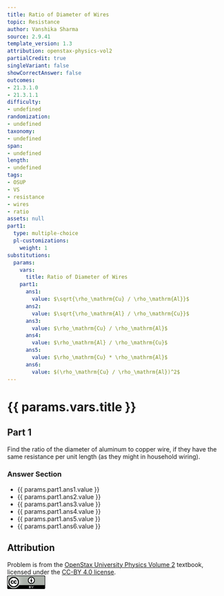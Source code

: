 ```yaml
---
title: Ratio of Diameter of Wires
topic: Resistance
author: Vanshika Sharma
source: 2.9.41
template_version: 1.3
attribution: openstax-physics-vol2
partialCredit: true
singleVariant: false
showCorrectAnswer: false
outcomes:
- 21.3.1.0
- 21.3.1.1
difficulty:
- undefined
randomization:
- undefined
taxonomy:
- undefined
span:
- undefined
length:
- undefined
tags:
- OSUP
- VS
- resistance
- wires
- ratio
assets: null
part1:
  type: multiple-choice
  pl-customizations:
    weight: 1
substitutions:
  params:
    vars:
      title: Ratio of Diameter of Wires
    part1:
      ans1:
        value: $\sqrt{\rho_\mathrm{Cu} / \rho_\mathrm{Al}}$
      ans2:
        value: $\sqrt{\rho_\mathrm{Al} / \rho_\mathrm{Cu}}$
      ans3:
        value: $\rho_\mathrm{Cu} / \rho_\mathrm{Al}$
      ans4:
        value: $\rho_\mathrm{Al} / \rho_\mathrm{Cu}$
      ans5:
        value: $\rho_\mathrm{Cu} * \rho_\mathrm{Al}$
      ans6:
        value: $(\rho_\mathrm{Cu} / \rho_\mathrm{Al})^2$
---
```

# {{ params.vars.title }}

## Part 1

Find the ratio of the diameter of aluminum to copper wire, if they have the same resistance per unit length (as they might in household wiring).

### Answer Section

- {{ params.part1.ans1.value }}
- {{ params.part1.ans2.value }}
- {{ params.part1.ans3.value }}
- {{ params.part1.ans4.value }}
- {{ params.part1.ans5.value }}
- {{ params.part1.ans6.value }}

## Attribution

Problem is from the [OpenStax University Physics Volume 2](https://openstax.org/details/books/university-physics-volume-2) textbook, licensed under the [CC-BY 4.0 license](https://creativecommons.org/licenses/by/4.0/).<br>![Image representing the Creative Commons 4.0 BY license.](https://raw.githubusercontent.com/firasm/bits/master/by.png)